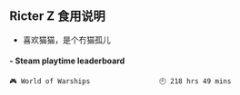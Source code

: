 ## Ricter Z 食用说明
- 喜欢猫猫，是个冇猫孤儿

<!-- steam-box start -->
#### - Steam playtime leaderboard
```text
🎮 World of Warships                 🕘 218 hrs 49 mins
```
<!-- Powered by https://github.com/YouEclipse/steam-box . -->
<!-- steam-box end -->
